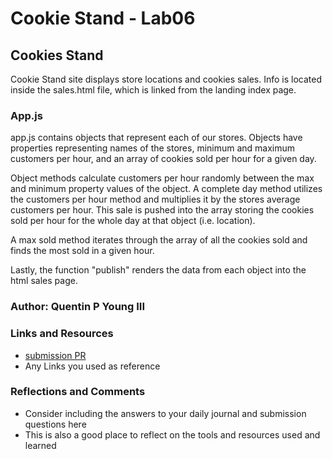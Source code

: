 # Cookie Stand - Lab06

## Cookies Stand

Cookie Stand site displays store locations and cookies sales.  Info is located inside the sales.html file, which is linked from the landing index page.

### App.js

app.js contains objects that represent each of our stores.  Objects have properties representing names of the stores, minimum and maximum customers per hour, and an array of cookies sold per hour for a given day.

Object methods calculate customers per hour randomly between the max and minimum property values of the object.  A complete day method utilizes the customers per hour method and multiplies it by the stores average customers per hour.  This sale is pushed into the array storing the cookies sold per hour for the whole day at that object (i.e. location).

A max sold method iterates through the array of all the cookies sold and finds the most sold in a given hour.

Lastly, the function "publish" renders the data from each object into the html sales page. 

### Author: Quentin P Young III

### Links and Resources
* [submission PR](http://xyz.com)
* Any Links you used as reference

### Reflections and Comments
* Consider including the answers to your daily journal and submission questions here
* This is also a good place to reflect on the tools and resources used and learned
